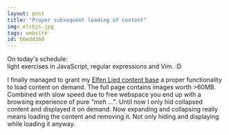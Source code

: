 ```yaml
---
layout: post
title: "Proper subsequent loading of content"
img: elcbjs.jpg
tags: website
id: b6edd160
---
```


On today's schedule:  
light exercises in JavaScript, regular expressions and Vim. :D

I finally managed to grant my [Elfen Lied content base](?c=el) a proper functionality to load content on demand. The full page contains images worth >60MB. Combined with slow speed due to free webspace you end up with a browsing experience of pure *"meh ..."*. Until now I only hid collapsed content and displayed it on demand. Now expanding and collapsing really means loading the content and removing it. Not only hiding and displaying while loading it anyway.